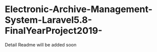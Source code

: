 # Electronic-Archive-Management-System-Laravel5.8-FinalYearProject2019-

Detail Readme will be added soon
